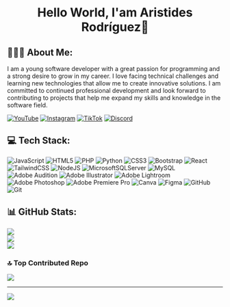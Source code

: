 ## <h1 Align="center">Hello World, I'am Aristides Rodríguez👋</h1>
## 👨🏻‍💻 About Me:
I am a young software developer with a great passion for programming and a strong desire to grow in my career. I love facing technical challenges and learning new technologies that allow me to create innovative solutions. I am committed to continued professional development and look forward to contributing to projects that help me expand my skills and knowledge in the software field.

[![YouTube](https://img.shields.io/badge/YouTube-%23FF0000.svg?logo=YouTube&logoColor=white)](https://youtube.com/@UCo2wNHcDqZE-RaOmO51_7DA) [![Instagram](https://img.shields.io/badge/Instagram-%23E4405F.svg?logo=Instagram&logoColor=white)](https://instagram.com/soyizzat) [![TikTok](https://img.shields.io/badge/TikTok-%23000000.svg?logo=TikTok&logoColor=white)](https://tiktok.com/@soyizzat) [![Discord](https://img.shields.io/badge/Discord-%237289DA.svg?logo=discord&logoColor=white)](https://discord.gg/uRRk3BBPgq)

## 💻 Tech Stack:
![JavaScript](https://img.shields.io/badge/javascript-%23323330.svg?style=for-the-badge&logo=javascript&logoColor=%23F7DF1E) ![HTML5](https://img.shields.io/badge/html5-%23E34F26.svg?style=for-the-badge&logo=html5&logoColor=white) ![PHP](https://img.shields.io/badge/php-%23777BB4.svg?style=for-the-badge&logo=php&logoColor=white) ![Python](https://img.shields.io/badge/python-3670A0?style=for-the-badge&logo=python&logoColor=ffdd54) ![CSS3](https://img.shields.io/badge/css3-%231572B6.svg?style=for-the-badge&logo=css3&logoColor=white) ![Bootstrap](https://img.shields.io/badge/bootstrap-%238511FA.svg?style=for-the-badge&logo=bootstrap&logoColor=white) ![React](https://img.shields.io/badge/react-%2320232a.svg?style=for-the-badge&logo=react&logoColor=%2361DAFB) ![TailwindCSS](https://img.shields.io/badge/tailwindcss-%2338B2AC.svg?style=for-the-badge&logo=tailwind-css&logoColor=white) ![NodeJS](https://img.shields.io/badge/node.js-6DA55F?style=for-the-badge&logo=node.js&logoColor=white) ![MicrosoftSQLServer](https://img.shields.io/badge/Microsoft%20SQL%20Server-CC2927?style=for-the-badge&logo=microsoft%20sql%20server&logoColor=white) ![MySQL](https://img.shields.io/badge/mysql-4479A1.svg?style=for-the-badge&logo=mysql&logoColor=white) ![Adobe Audition](https://img.shields.io/badge/Adobe%20Audition-9999FF.svg?style=for-the-badge&logo=Adobe%20Audition&logoColor=white) ![Adobe Illustrator](https://img.shields.io/badge/adobe%20illustrator-%23FF9A00.svg?style=for-the-badge&logo=adobe%20illustrator&logoColor=white) ![Adobe Lightroom](https://img.shields.io/badge/Adobe%20Lightroom-31A8FF.svg?style=for-the-badge&logo=Adobe%20Lightroom&logoColor=white) ![Adobe Photoshop](https://img.shields.io/badge/adobe%20photoshop-%2331A8FF.svg?style=for-the-badge&logo=adobe%20photoshop&logoColor=white) ![Adobe Premiere Pro](https://img.shields.io/badge/Adobe%20Premiere%20Pro-9999FF.svg?style=for-the-badge&logo=Adobe%20Premiere%20Pro&logoColor=white) ![Canva](https://img.shields.io/badge/Canva-%2300C4CC.svg?style=for-the-badge&logo=Canva&logoColor=white) ![Figma](https://img.shields.io/badge/figma-%23F24E1E.svg?style=for-the-badge&logo=figma&logoColor=white) ![GitHub](https://img.shields.io/badge/github-%23121011.svg?style=for-the-badge&logo=github&logoColor=white) ![Git](https://img.shields.io/badge/git-%23F05033.svg?style=for-the-badge&logo=git&logoColor=white)
## 📊 GitHub Stats:
![](https://github-readme-stats.vercel.app/api?username=ArisRdz&theme=dark&hide_border=false&include_all_commits=false&count_private=false)<br/>
![](https://github-readme-streak-stats.herokuapp.com/?user=ArisRdz&theme=dark&hide_border=false)<br/>
![](https://github-readme-stats.vercel.app/api/top-langs/?username=ArisRdz&theme=dark&hide_border=false&include_all_commits=false&count_private=false&layout=compact)

### 🔝 Top Contributed Repo
![](https://github-contributor-stats.vercel.app/api?username=ArisRdz&limit=5&theme=dark&combine_all_yearly_contributions=true)

---
[![](https://visitcount.itsvg.in/api?id=ArisRdz&icon=0&color=0)](https://visitcount.itsvg.in)

<!-- Proudly created with GPRM ( https://gprm.itsvg.in ) -->

<!--**ArisRdz/ArisRdz** is a ✨ _special_ ✨ repository because its `README.md` (this file) appears on your GitHub profile.-->

